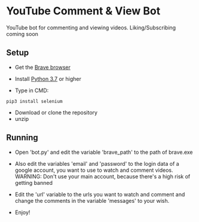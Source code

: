 # YouTube Comment & View Bot 
YouTube bot for commenting and viewing videos. Liking/Subscribing coming soon

## Setup

* Get the [Brave browser](brave.com)
* Install [Python 3.7](https://www.python.org/downloads/) or higher

* Type in CMD:

```
pip3 install selenium 
```

* Download or clone the repository
* unzip 

## Running
* Open 'bot.py' and edit the variable 'brave_path' to the path of brave.exe
* Also edit the variables 'email' and 'password' to the login data of a google account, you want to use to watch and comment videos. WARNING: Don't use your main account, because there's a high risk of getting banned
* Edit the 'url' variable to the urls you want to watch and comment and change the comments in the variable 'messages' to your wish.

* Enjoy!
